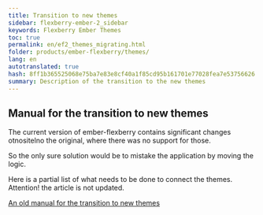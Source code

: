 ```yaml
---
title: Transition to new themes
sidebar: flexberry-ember-2_sidebar
keywords: Flexberry Ember Themes
toc: true
permalink: en/ef2_themes_migrating.html
folder: products/ember-flexberry/themes/
lang: en
autotranslated: true
hash: 8ff1b365525068e75ba7e83e8cf40a1f85cd95b161701e77028fea7e53756626
summary: Description of the transition to the new themes
---
```


## Manual for the transition to new themes

The current version of ember-flexberry contains significant changes otnositelno the original, where there was no support for those.

So the only sure solution would be to mistake the application by moving the logic.

Here is a partial list of what needs to be done to connect the themes. Attention! the article is not updated.

[An old manual for the transition to new themes](ef2_themes_migrating_old.html)



